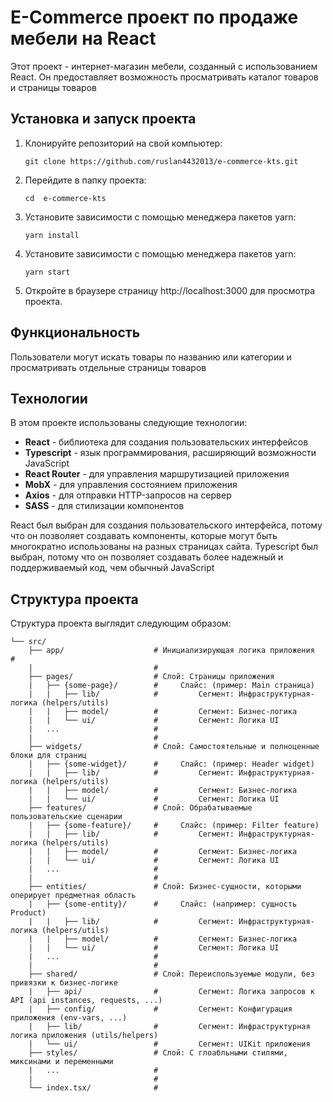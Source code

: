 # E-Commerce проект по продаже мебели на React

Этот проект - интернет-магазин мебели, созданный с использованием React. Он предоставляет возможность просматривать каталог товаров и страницы товаров
## Установка и запуск проекта

1. Клонируйте репозиторий на свой компьютер:
    ```shell
    git clone https://github.com/ruslan4432013/e-commerce-kts.git
    ```
2. Перейдите в папку проекта:
    ```shell
    cd  e-commerce-kts
    ```
3. Установите зависимости с помощью менеджера пакетов yarn:
    ```shell
    yarn install
    ```
4. Установите зависимости с помощью менеджера пакетов yarn:
    ```shell
    yarn start
    ```
5. Откройте в браузере страницу http://localhost:3000 для просмотра проекта.


## Функциональность

Пользователи могут искать товары по названию или категории и просматривать отдельные страницы товаров

## Технологии

В этом проекте использованы следующие технологии:

+ **React** - библиотека для создания пользовательских интерфейсов
+ **Typescript** - язык программирования, расширяющий возможности JavaScript 
+ **React Router** - для управления маршрутизацией приложения
+ **MobX** - для управления состоянием приложения
+ **Axios** - для отправки HTTP-запросов на сервер
+ **SASS** - для стилизации компонентов

React был выбран для создания пользовательского интерфейса, потому что он позволяет создавать компоненты, которые могут быть многократно использованы на разных страницах сайта. Typescript был выбран, потому что он позволяет создавать более надежный и поддерживаемый код, чем обычный JavaScript

## Структура проекта

Структура проекта выглядит следующим образом:
```
└── src/
    ├── app/                    # Инициализирующая логика приложения                #
    |                           #
    ├── pages/                  # Слой: Страницы приложения
    |   ├── {some-page}/        #     Слайс: (пример: Main страница)
    |   |   ├── lib/            #         Сегмент: Инфраструктурная-логика (helpers/utils)
    |   |   ├── model/          #         Сегмент: Бизнес-логика
    |   |   └── ui/             #         Сегмент: Логика UI
    |   ...                     #
    |                           #
    ├── widgets/                # Слой: Самостоятельные и полноценные блоки для страниц
    |   ├── {some-widget}/      #     Слайс: (пример: Header widget)
    |   |   ├── lib/            #         Сегмент: Инфраструктурная-логика (helpers/utils)
    |   |   ├── model/          #         Сегмент: Бизнес-логика
    |   |   └── ui/             #         Сегмент: Логика UI
    ├── features/               # Слой: Обрабатываемые пользовательские сценарии
    |   ├── {some-feature}/     #     Слайс: (пример: Filter feature)
    |   |   ├── lib/            #         Сегмент: Инфраструктурная-логика (helpers/utils)
    |   |   ├── model/          #         Сегмент: Бизнес-логика
    |   |   └── ui/             #         Сегмент: Логика UI
    |   ...                     #
    |                           #
    ├── entities/               # Слой: Бизнес-сущности, которыми оперирует предметная область
    |   ├── {some-entity}/      #     Слайс: (например: сущность Product)
    |   |   ├── lib/            #         Сегмент: Инфраструктурная-логика (helpers/utils)
    |   |   ├── model/          #         Сегмент: Бизнес-логика
    |   |   └── ui/             #         Сегмент: Логика UI
    |   ...                     #
    |                           #
    ├── shared/                 # Слой: Переиспользуемые модули, без привязки к бизнес-логике
    |   ├── api/                #         Сегмент: Логика запросов к API (api instances, requests, ...)
    |   ├── config/             #         Сегмент: Конфигурация приложения (env-vars, ...)
    |   ├── lib/                #         Сегмент: Инфраструктурная логика приложения (utils/helpers)
    |   └── ui/                 #         Сегмент: UIKit приложения
    ├── styles/                 # Слой: С глоабльными стилями, миксинами и переменными 
    |   ...                     #
    |                           #
    └── index.tsx/              #
```
